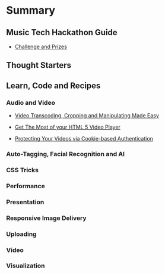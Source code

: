 # Summary

## Music Tech Hackathon Guide

* [Challenge and Prizes](README.md)

## Thought Starters

## Learn, Code and Recipes
### Audio and Video
* [Video Transcoding, Cropping and Manipulating Made Easy](https://cloudinary.com/blog/video_transcoding_resizing_cropping_and_manipulating_made_easy)

*  [Get The Most of your HTML 5 Video Player](https://cloudinary.com/blog/how_to_get_the_most_from_the_html5_video_player)

* [Protecting Your Videos via Cookie-based Authentication](https://cloudinary.com/blog/protecting_images_and_videos_via_cookie_based_authentication)

### Auto-Tagging, Facial Recognition and AI
### CSS Tricks
### Performance
### Presentation
### Responsive Image Delivery
### Uploading
### Video
### Visualization
